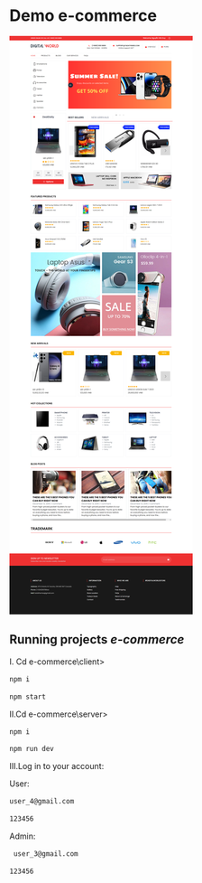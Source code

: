 # Demo e-commerce

![Demo](/review.png)

## Running projects *e-commerce*

I. Cd e-commerce\client>
```bash 
npm i 
```
```bash 
npm start
``` 

II.Cd e-commerce\server>
```bash 
npm i
```
```bash
npm run dev
``` 
  
III.Log in to your account:

User:
```bash 
user_4@gmail.com
```
```bash 
123456
```
Admin:
```bash
 user_3@gmail.com
```
```bash 
123456
```

